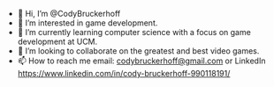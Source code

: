 - 👋 Hi, I’m @CodyBruckerhoff
- 👀 I’m interested in game development.
- 🌱 I’m currently learning computer science with a focus on game development at UCM.
- 💞️ I’m looking to collaborate on the greatest and best video games.
- 📫 How to reach me 
          email: codybruckerhoff@gmail.com or LinkedIn https://www.linkedin.com/in/cody-bruckerhoff-990118191/ 

<!---
CodyBruckerhoff/CodyBruckerhoff is a ✨ special ✨ repository because its `README.md` (this file) appears on your GitHub profile.
You can click the Preview link to take a look at your changes.
--->
